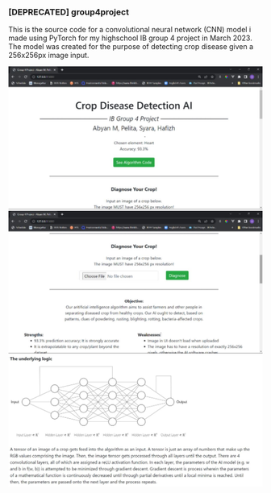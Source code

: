 ### [DEPRECATED] group4project
This is the source code for a convolutional neural network (CNN) model i made using PyTorch for my highschool IB group 4 project in March 2023. The model was created for the purpose of detecting crop disease given a 256x256px image input.

<img src="ui/screenshots_of_ui/ui1.jpg" alt="ui1.jpg" width="750">
<img src="ui/screenshots_of_ui/ui2.jpg" alt="ui2.jpg" width="750">
<img src="ui/screenshots_of_ui/ui3.jpg" alt="ui3.jpg" width="750">

